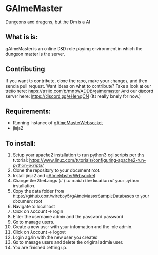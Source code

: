 # GAImeMaster
Dungeons and dragons, but the Dm is a AI

## What is is:
gAImeMaster is an online D&D role playing environment in which the dungeon master is the server.


## Contributing
If you want to contribute, clone the repo, make your changes, and then send a pull request. Want ideas on what to contribute? 
Take a look at our trello here: https://trello.com/b/mnbWADDB/gaimemaster 
And our discord server here: https://discord.gg/eHemqCN (Its really lonely for now.)

## Requirements:
* Running instance of [gAImeMasterWebsocket](https://github.com/wireboy5/GAImeMasterWebsocket) 
* jinja2

## To install:
1. Setup your apache2 installation to run python3 cgi scripts per this tutorial: https://www.linux.com/tutorials/configuring-apache2-run-python-scripts/
2. Clone the repository to your document root.
3. Install jinja2 and [gAImeMasterWebsocket](https://github.com/wireboy5/GAImeMasterWebsocket) 
3. Change the Shebangs (#!) to match the location of your python installation.
4. Copy the data folder from https://github.com/wireboy5/gAImeMasterSampleDatabases to your document root
5. Navigate to localhost
6. Click on Account -> login
7. Enter the username admin and the password password
8. Go to manage users.
9. Create a new user with your information and the role admin.
10. Click on Account -> logout
11. Login again with the new user you created
12. Go to manage users and delete the original admin user.
13. You are finished setting up.
